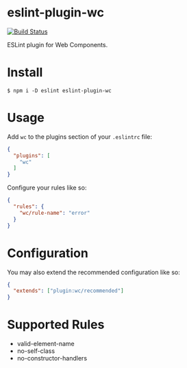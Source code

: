 # eslint-plugin-wc

[![Build Status](https://travis-ci.org/43081j/eslint-plugin-wc.svg?branch=master)](https://travis-ci.org/43081j/eslint-plugin-wc)

ESLint plugin for Web Components.

# Install

```
$ npm i -D eslint eslint-plugin-wc
```

# Usage

Add `wc` to the plugins section of your `.eslintrc` file:

```json
{
  "plugins": [
    "wc"
  ]
}
```

Configure your rules like so:

```json
{
  "rules": {
    "wc/rule-name": "error"
  }
}
```

# Configuration

You may also extend the recommended configuration like so:

```json
{
  "extends": ["plugin:wc/recommended"]
}
```

# Supported Rules

* valid-element-name
* no-self-class
* no-constructor-handlers
